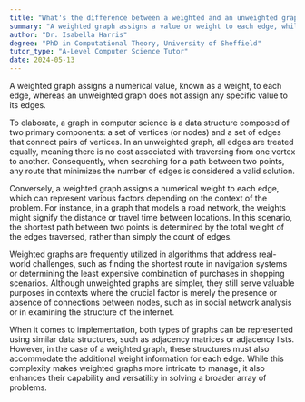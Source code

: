 ```yaml
---
title: "What's the difference between a weighted and an unweighted graph?"
summary: "A weighted graph assigns a value or weight to each edge, while an unweighted graph does not."
author: "Dr. Isabella Harris"
degree: "PhD in Computational Theory, University of Sheffield"
tutor_type: "A-Level Computer Science Tutor"
date: 2024-05-13
---
```


A weighted graph assigns a numerical value, known as a weight, to each edge, whereas an unweighted graph does not assign any specific value to its edges.

To elaborate, a graph in computer science is a data structure composed of two primary components: a set of vertices (or nodes) and a set of edges that connect pairs of vertices. In an unweighted graph, all edges are treated equally, meaning there is no cost associated with traversing from one vertex to another. Consequently, when searching for a path between two points, any route that minimizes the number of edges is considered a valid solution.

Conversely, a weighted graph assigns a numerical weight to each edge, which can represent various factors depending on the context of the problem. For instance, in a graph that models a road network, the weights might signify the distance or travel time between locations. In this scenario, the shortest path between two points is determined by the total weight of the edges traversed, rather than simply the count of edges.

Weighted graphs are frequently utilized in algorithms that address real-world challenges, such as finding the shortest route in navigation systems or determining the least expensive combination of purchases in shopping scenarios. Although unweighted graphs are simpler, they still serve valuable purposes in contexts where the crucial factor is merely the presence or absence of connections between nodes, such as in social network analysis or in examining the structure of the internet.

When it comes to implementation, both types of graphs can be represented using similar data structures, such as adjacency matrices or adjacency lists. However, in the case of a weighted graph, these structures must also accommodate the additional weight information for each edge. While this complexity makes weighted graphs more intricate to manage, it also enhances their capability and versatility in solving a broader array of problems.
    